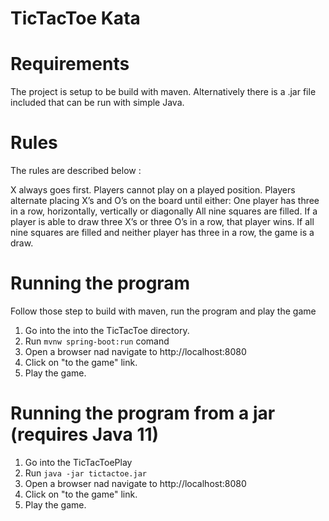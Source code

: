 # TicTacToe Kata

# Requirements
The project is setup to be build with maven.
Alternatively there is a .jar file included that can be run with simple Java.

# Rules
The rules are described below :

X always goes first.
Players cannot play on a played position.
Players alternate placing X’s and O’s on the board until either:
One player has three in a row, horizontally, vertically or diagonally
All nine squares are filled.
If a player is able to draw three X’s or three O’s in a row, that player wins.
If all nine squares are filled and neither player has three in a row, the game is a draw.


# Running the program
Follow those step to build with maven, run the program and play the game

1. Go into the into the TicTacToe directory.
2. Run `mvnw spring-boot:run` comand
3. Open a browser nad navigate to http://localhost:8080
4. Click on "to the game" link.
5. Play the game.

# Running the program from a jar (requires Java 11)
1. Go into the TicTacToePlay
2. Run `java -jar tictactoe.jar`
3. Open a browser nad navigate to http://localhost:8080
4. Click on "to the game" link.
5. Play the game.